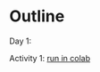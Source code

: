 # Outline

Day 1:



Activity 1: [run in colab](https://githubtocolab.com/maria-pro/hf/blob/main/Activity%205.%20Word%20embeddings.ipynb)
